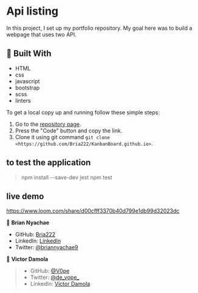 # Api listing

In this project, I set up my portfolio repository. My goal here was to build a webpage that uses two API.


## :hammer: Built With

- HTML
- css
- javascript
- bootstrap
- scss
- linters

To get a local copy up and running follow these simple steps:

1. Go to the [repository page](https://github.com/Bria222/KanbanBoard).
2. Press the "Code" button and copy the link.
3. Clone it using git command `git clone <https://github.com/Bria222/KanbanBoard.github.io>`.

## to test the application
> npm install --save-dev jest
> npm test

## live demo
https://www.loom.com/share/d00cfff3370b40d799e1db99d32023dc

👤 **Brian Nyachae**

- GitHub: [Bria222](https://github.com/Bria222)
- LinkedIn: [LinkedIn](www.linkedin.com/in/brian-nyachae-b99492232)
- Twitter: [@briannyachae9](https://twitter.com/briannyachae9)

👤 **Victor Damola**

>- GitHub: [@V0pe](https://github.com/V0pe)
>- Twitter: [@de_vope_](https://twitter.com/de_vope)
>- LinkedIn: [Victor Damola](https://linkedin.com/in/victor-damola-aderibigbe-27931ab0)

